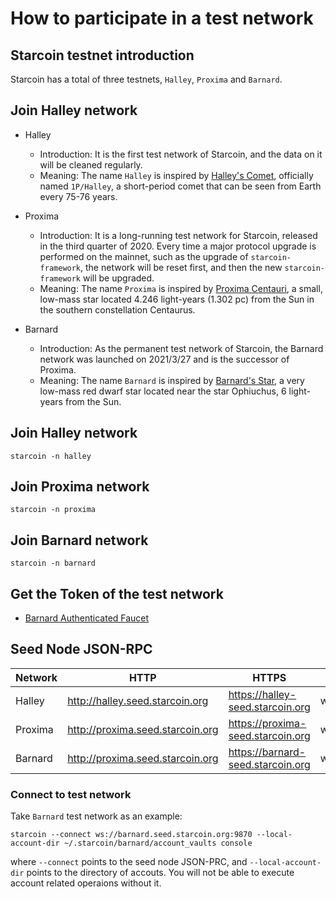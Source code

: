# How to participate in a test network

## Starcoin testnet introduction

Starcoin has a total of three testnets, `Halley`, `Proxima` and `Barnard`.

## Join Halley network

- Halley
  - Introduction: It is the first test network of Starcoin, and the data on it will be cleaned regularly.
  - Meaning: The name `Halley` is inspired by [Halley's Comet](https://en.wikipedia.org/wiki/Halley%27s_Comet), officially named `1P/Halley`, a short-period comet that can be seen from Earth every 75-76 years.

- Proxima
  - Introduction: It is a long-running test network for Starcoin, released in the third quarter of 2020. Every time a major protocol upgrade is performed on the mainnet, such as the upgrade of `starcoin-framework`, the network will be reset first, and then the new `starcoin-framework` will be upgraded.
  - Meaning: The name `Proxima` is inspired by [Proxima Centauri](https://en.wikipedia.org/wiki/Proxima_Centauri), a small, low-mass star located 4.246 light-years (1.302 pc) from the Sun in the southern constellation Centaurus.

- Barnard
  - Introduction: As the permanent test network of Starcoin, the Barnard network was launched on 2021/3/27 and is the successor of Proxima.
  - Meaning: The name `Barnard` is inspired by [Barnard's Star](https://en.wikipedia.org/wiki/Barnard%27s_Star), a very low-mass red dwarf star located near the star Ophiuchus, 6 light-years from the Sun.

## Join Halley network

```shell
starcoin -n halley
```

## Join Proxima network

```shell
starcoin -n proxima
```

## Join Barnard network

```shell
starcoin -n barnard
```

## Get the Token of the test network

- [Barnard Authenticated Faucet](https://faucet.starcoin.org/barnard)

## Seed Node JSON-RPC

| Network | HTTP                             | HTTPS                             | WebSocket                           |
|---------|----------------------------------|-----------------------------------|-------------------------------------|
| Halley  | http://halley.seed.starcoin.org  | https://halley-seed.starcoin.org  | ws://halley.seed.starcoin.org:9870  |
| Proxima | http://proxima.seed.starcoin.org | https://proxima-seed.starcoin.org | ws://proxima.seed.starcoin.org:9870 |
| Barnard | http://proxima.seed.starcoin.org | https://barnard-seed.starcoin.org | ws://barnard.seed.starcoin.org:9870 |

### Connect to test network

Take `Barnard` test network as an example:

```shell
starcoin --connect ws://barnard.seed.starcoin.org:9870 --local-account-dir ~/.starcoin/barnard/account_vaults console
```

where `--connect` points to the seed node JSON-PRC, and `--local-account-dir` points to the directory of accouts. You will not be able to execute account related operaions without it.
